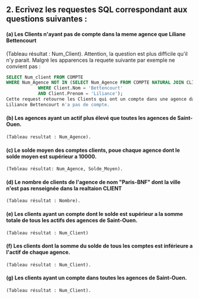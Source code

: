 ## 2. Ecrivez les requestes SQL correspondant aux questions suivantes : 

#### (a) Les Clients n'ayant pas de compte dans la meme agence que Liliane Bettencourt
(Tableau résultat : Num_Client).
Attention, la question est plus difficile qu'il n'y parait. Malgré les apparences la requete suivante par exemple ne convient pas : 

```sql
SELECT Num_client FROM COMPTE
WHERE Num_Agence NOT IN (SELECT Num_Agence FROM COMPTE NATURAL JOIN CLIENT
			WHERE Client.Nom = 'Bettencourt' 
			AND Client.Prenom = 'Liliance');
Cette request retourne les Clients qui ont un compte dans une agence dans laquelle
Liliance Bettencourt n'a pas de compte. 
```
#### (b) Les agences ayant un actif plus élevé que toutes les agences de Saint-Ouen.
	(Tableau resultat : Num_Agence).

#### (c) Le solde moyen des comptes clients, poue chaque agence dont le solde moyen est supérieur a 10000. 
	(Tebleau résultat: Num_Agence, Solde_Moyen).

#### (d) Le nombre de clients de l'agence de nom "Paris-BNF" dont la ville n'est pas renseignée dans la realtaion CLIENT
	(Tableau résultat : Nombre).

#### (e) Les clients ayant un compte dont le solde est supérieur a la somme totale de tous les actifs des agences de Saint-Ouen.
	(Tableau résultat : Num_Client)

#### (f) Les clients dont la somme du solde de tous les comptes est inférieure a l'actif de chaque agence.
	(Tableau résultat : Num_Client).
	
#### (g) Les clients ayant un compte dans toutes les agences de Saint-Ouen. 
	(Tableau résultat : Num_Client).

